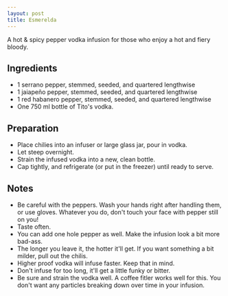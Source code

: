 ```yaml
---
layout: post
title: Esmerelda
---
```


A hot & spicy pepper vodka infusion for those who enjoy a hot and fiery bloody.


Ingredients
-----------

* 1 serrano pepper, stemmed, seeded, and quartered lengthwise
* 1 jaiapeño pepper, stemmed, seeded, and quartered lengthwise
* 1 red habanero pepper, stemmed, seeded, and quartered lengthwise
* One 750 ml bottle of Tito's vodka.


Preparation
-----------

* Place chilies into an infuser or large glass jar, pour in vodka.
* Let steep overnight.
* Strain the infused vodka into a new, clean bottle.
* Cap tightly, and refrigerate (or put in the freezer) until ready to serve.


Notes
-----------

* Be careful with the peppers. Wash your hands right after handling them, or use gloves. Whatever you do, don't touch your face with pepper still on you!
* Taste often.
* You can add one hole pepper as well. Make the infusion look a bit more bad-ass.
* The longer you leave it, the hotter it'll get. If you want something a bit milder, pull out the chilis.
* Higher proof vodka will infuse faster. Keep that in mind.
* Don't infuse for too long, it'll get a little funky or bitter.
* Be sure and strain the vodka well. A coffee fitler works well for this. You don't want any particles breaking down over time in your infusion.
